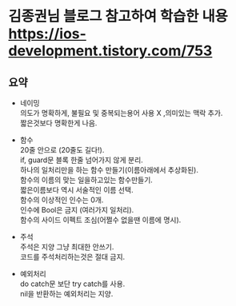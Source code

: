 # 김종권님 블로그 참고하여 학습한 내용 https://ios-development.tistory.com/753

## 요약
- 네이밍      
의도가 명확하게, 불필요 및 중복되는용어 사용 X ,의미있는 맥락 추가.        
짧은것보다 명확한게 나음.         
     
- 함수     
20줄 안으로 (20줄도 길다!).    
if, guard문 블록 한줄 넘어가지 않게 분리.       
하나의 일처리만을 하는 함수 만들기(이름아래에서 추상화된).    
함수의 이름의 맞는 일을하고있는 함수만들기.    
짧은이름보다 역시 서술적인 이름 선택.    
함수의 이상적인 인수는 0개.      
인수에 Bool은 금지 (여러가지 일처리).      
함수의 사이드 이펙트 조심(어쩔수 없을땐 이름에 명시).     
       
- 주석     
주석은 지양 그냥 최대한 안쓰기.    
코드를 주석처리하는것은 절대 금지.   
     
- 예외처리         
do catch문 보단 try catch를 사용.       
nil을 반환하는 예외처리는 지양.      



